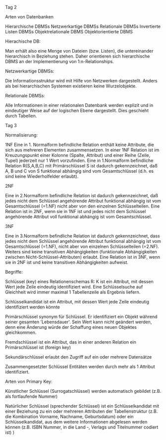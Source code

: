 Tag 2

Arten von Datenbanken 

Hierarchische DBMSs
Netzwerkartige DBMSs
Relationale DBMSs
Invertierte Listen DBMSs
Objektrelationale DBMS
Objektorientierte DBMS

Hierachische DB:

Man erhält also eine Menge von Dateien (bzw. Listen), die untereinander hierarchisch in Beziehung stehen. Daher orientieren sich hierarchische DBMS an der Implementierung von 1:n-Relationships. 

Netzwerkartige DBMSs:

Die Informationsstruktur wird mit Hilfe von Netzwerken dargestellt. Anders als bei hierarchischen Systemen existieren keine Wurzelobjekte.

Relationale DBMSs:

Alle Informationen in einer relationalen Datenbank werden explizit und in eindeutiger Weise auf der logischen Ebene dargestellt. Dies geschieht durch Tabellen.

Tag 3

Normalisierung:

1NF
Eine in 1. Normalform befindliche Relation enthält keine Attribute, die sich aus mehreren Elementen zusammensetzen.
In einer 1NF Relation ist im Kreuzungspunkt einer Kolonne (Spalte, Attribut) und einer Reihe (Zeile, Tupel) jederzeit nur 1 Wert vorzufinden.
Eine in 1.Normalform befindliche Relation R(S,A,B,C) mit Primärschlüssel S ist dadurch gekennzeichnet, daß A, B und C von S funktional abhängig sind vom Gesamtschlüssel (d.h. es sind keine Wiederholfelder erlaubt).

2NF

Eine in 2.Normalform befindliche Relation ist dadurch gekennzeichnet, daß jedes nicht dem Schlüssel angehörende Attribut funktional abhängig ist vom Gesamtschlüssel (=1.NF) nicht aber von den einzelnen Schlüsselteilen.
Eine Relation ist in 2NF, wenn sie in 1NF ist und jedes nicht dem Schlüssel angehörende Attribut voll funktional abhängig ist vom Gesamtschlüssel.

3NF

Eine in 3.Normalform befindliche Relation ist dadurch gekennzeichnet, dass jedes nicht dem Schlüssel angehörende Attribut funktional abhängig ist vom Gesamtschlüssel (=1.NF), nicht aber von einzelnen Schlüsselteilen (=2.NF). Weiters sind keine transitiven Abhängigkeiten (funktionale Abhängigkeiten zwischen Nicht-Schlüssel-Attributen) erlaubt.
Eine Relation ist in 3NF, wenn sie in 2NF ist und keine transitiven Abhängigkeiten aufweist.

Begriffe:

Schlüssel (key) eines Relationenschemas R: K
ist ein Attribut, mit dessen Wert jede Zeile eindeutig identifiziert wird. Eine Schlüsselsuche auf Gleichheit wird immer maximal 1 Tabellenzeile als Ergebnis liefern.

Schlüsselkandidat
ist ein Attribut, mit dessen Wert jede Zeile eindeutig identifiziert werden könnte

Primärschlüssel
synonym für Schlüssel. Er identifiziert ein Objekt während seiner gesamten 'Lebensdauer'. Sein Wert kann nicht geändert werden, denn eine Änderung würde der Schaffung eines neuen Objektes gleichkommen.

Fremdschlüssel
ist ein Attribut, das in einer anderen Relation ein Primärschlüssel ist (foreign key)

Sekundärschlüssel
erlaubt den Zugriff auf ein oder mehrere Datensätze

Zusammengesetzter Schlüssel
Entitäten werden durch mehr als 1 Attribut identifiziert.

Arten von Primary Key:

Künstlicher Schlüssel (Surrogatschlüssel)
werden automatisch gebildet (z.B. als fortlaufende Nummer)

Natürlicher Schlüssel (sprechender Schlüssel)
ist ein Schlüsselkandidat mit einer Beziehung zu ein oder mehreren Attributen der Tabellenstruktur (z.B. die Kombination Vorname, Nachname, Geburtsdatum) oder ein Schlüsselkandidat, aus dem weitere Informationen abgelesen werden können  (z.B. ISBN Nummer, in die Land -, Verlags und Titelnummer codiert ist) )


